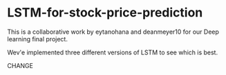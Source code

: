 # LSTM-for-stock-price-prediction
This is a collaborative work by eytanohana and deanmeyer10 for our Deep learning final project.

Wev'e implemented three different versions of LSTM to see which is best.

CHANGE